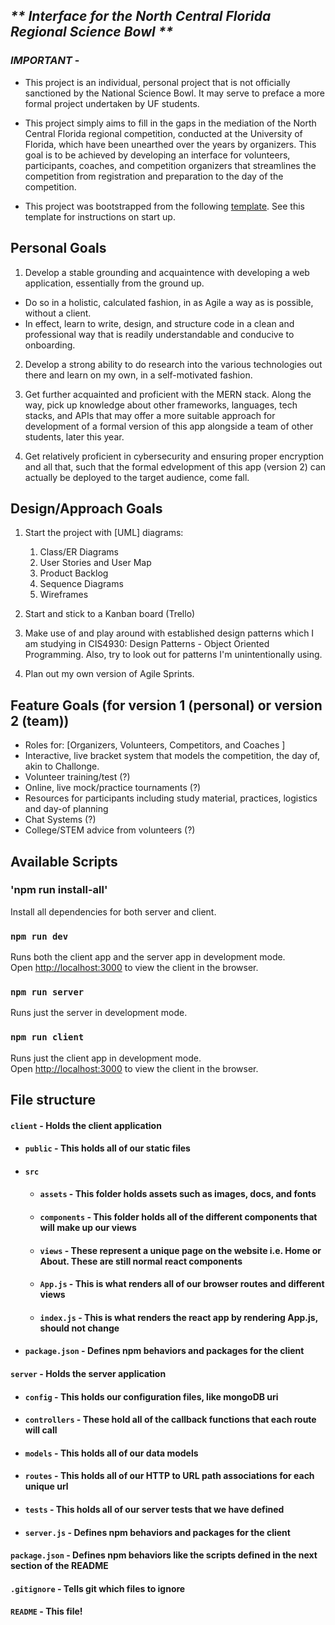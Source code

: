 <!-- @format -->

## _** Interface for the North Central Florida Regional Science Bowl **_

### _**IMPORTANT**_ -

- This project is an individual, personal project that is not officially sanctioned by the National Science Bowl. It may serve to preface a more formal project undertaken by UF students.

- This project simply aims to fill in the gaps in the mediation of the North Central Florida regional competition, conducted at the University of Florida, which have been unearthed over the years by organizers. This goal is to be achieved by developing an interface for volunteers, participants, coaches, and competition organizers that streamlines the competition from registration and preparation to the day of the competition.

- This project was bootstrapped from the following [template](https://github.com/rennemannd/MERN-Template). See this template for instructions on start up.

## Personal Goals

1. Develop a stable grounding and acquaintence with developing a web application, essentially from the ground up.

- Do so in a holistic, calculated fashion, in as Agile a way as is possible, without a client.
- In effect, learn to write, design, and structure code in a clean and professional way that is readily understandable and conducive to onboarding.

2. Develop a strong ability to do research into the various technologies out there and learn on my own, in a self-motivated fashion.

3. Get further acquainted and proficient with the MERN stack. Along the way, pick up knowledge about other frameworks, languages, tech stacks, and APIs that may offer a more suitable approach for development of a formal version of this app alongside a team of other students, later this year.

4. Get relatively proficient in cybersecurity and ensuring proper encryption and all that, such that the formal edvelopment of this app (version 2) can actually be deployed to the target audience, come fall.

## Design/Approach Goals

1. Start the project with [UML] diagrams:

   1. Class/ER Diagrams
   2. User Stories and User Map
   3. Product Backlog
   4. Sequence Diagrams
   5. Wireframes

2. Start and stick to a Kanban board (Trello)

3. Make use of and play around with established design patterns which I am studying in CIS4930: Design Patterns - Object Oriented Programming. Also, try to look out for patterns I'm unintentionally using.

4. Plan out my own version of Agile Sprints.

## Feature Goals (for version 1 (personal) or version 2 (team))

- Roles for: [Organizers, Volunteers, Competitors, and Coaches ]
- Interactive, live bracket system that models the competition, the day of, akin to Challonge.
- Volunteer training/test (?)
- Online, live mock/practice tournaments (?)
- Resources for participants including study material, practices, logistics and day-of planning
- Chat Systems (?)
- College/STEM advice from volunteers (?)

## Available Scripts

### 'npm run install-all'

Install all dependencies for both server and client.

### `npm run dev`

Runs both the client app and the server app in development mode.<br>
Open [http://localhost:3000](http://localhost:3000) to view the client in the browser.

### `npm run server`

Runs just the server in development mode.<br>

### `npm run client`

Runs just the client app in development mode.<br>
Open [http://localhost:3000](http://localhost:3000) to view the client in the browser.

## File structure

#### `client` - Holds the client application

- #### `public` - This holds all of our static files
- #### `src`
  - #### `assets` - This folder holds assets such as images, docs, and fonts
  - #### `components` - This folder holds all of the different components that will make up our views
  - #### `views` - These represent a unique page on the website i.e. Home or About. These are still normal react components
  - #### `App.js` - This is what renders all of our browser routes and different views
  - #### `index.js` - This is what renders the react app by rendering App.js, should not change
- #### `package.json` - Defines npm behaviors and packages for the client

#### `server` - Holds the server application

- #### `config` - This holds our configuration files, like mongoDB uri
- #### `controllers` - These hold all of the callback functions that each route will call
- #### `models` - This holds all of our data models
- #### `routes` - This holds all of our HTTP to URL path associations for each unique url
- #### `tests` - This holds all of our server tests that we have defined
- #### `server.js` - Defines npm behaviors and packages for the client

#### `package.json` - Defines npm behaviors like the scripts defined in the next section of the README

#### `.gitignore` - Tells git which files to ignore

#### `README` - This file!
